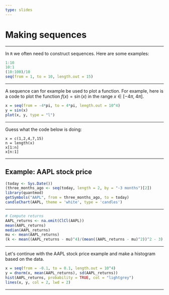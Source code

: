```yaml
---
type: slides
---
```


# Making sequences

---

In `R` we often need to construct sequences. Here are some examples:

```r
1:10
10:1
(10:100)/10
seq(from = 1, to = 10, length.out = 15)
```

---

A sequence can for example be used to plot a function. For example, here is a code to plot the function $f(x) = \sin(x)$ in the range $x \in [-4\pi, \; 4\pi]$.

```r
x = seq(from = -4*pi, to = 4*pi, length.out = 10^4)
y = sin(x)
plot(x, y, type = "l")
```

---

Guess what the code below is doing:

```{r, eval = FALSE}
x = c(1,2,4,7,15)
n = length(x)
x[1:n]
x[n:1]
```

---

## Example: AAPL stock price

```r
(today <- Sys.Date())
(three_months_ago <- seq(today, length = 2, by = "-3 months")[2])
library(quantmod)
getSymbols("AAPL", from = three_months_ago, to = today)
candleChart(AAPL, theme = 'white', type = 'candles')
```

---

```r
# Compute returns
AAPL_returns <- na.omit(ClCl(AAPL))
mean(AAPL_returns)
median(AAPL_returns)
mu <- mean(AAPL_returns)
(k <- mean((AAPL_returns - mu)^4)/(mean((AAPL_returns - mu)^2))^2 - 3)
```

---


Let's continue with the AAPL stock price example and make a histogram based on the data. 
```r
x = seq(from = -0.1, to = 0.1, length.out = 10^4)
y = dnorm(x, mean(AAPL_returns), sd(AAPL_returns))
hist(AAPL_returns, probability = TRUE, col = "lightgrey")
lines(x, y, col = 2, lwd = 2)
```

---